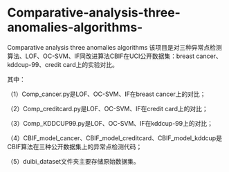 # Comparative-analysis-three-anomalies-algorithms-
Comparative analysis three anomalies algorithms 
该项目是对三种异常点检测算法、LOF、OC-SVM、IF同改进算法CBIF在UCI公开数据集：breast cancer、kddcup-99、credit card上的实验对比。

其中：

（1）Comp_cancer.py是LOF、OC-SVM、IF在breast cancer上的对比；

（2）Comp_creditcard.py是LOF、OC-SVM、IF在credit card上的对比；

（3）Comp_KDDCUP99.py是LOF、OC-SVM、IF在kddcup-99上的对比；

（4）CBIF_model_cancer、CBIF_model_creditcard、CBIF_model_kddcup是CBIF算法在三种公开数据集上的异常点检测代码；

（5）duibi_dataset文件夹主要存储原始数据集。
